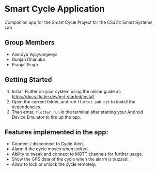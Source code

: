 # Smart Cycle Application

Companion app for the Smart Cycle Project for the CS321: Smart Systems Lab

## Group Members

- Anindya Vijayvargeeya
- Gunjan Dhanuka
- Pranjal Singh

## Getting Started

1. Install Flutter on your system using the online guide at: https://docs.flutter.dev/get-started/install
2. Open the current folder, and run `flutter pub get` to install the dependencies.
3. Then enter, `flutter run` in the terminal after starting your Android Device Emulator to fire up the app.

## Features implemented in the app:

- Connect / disconnect to Cycle Alert.
- Alarm if the cycle moves when locked.
- Ability to tweak and connect to MQTT channels for further usage.
- Show the GPS data of the cycle when the alarm is buzzed.
- Allow to lock or unlock the cycle remotely.
